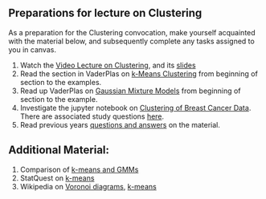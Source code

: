 ## Preparations for lecture on Clustering

As a preparation for the Clustering convocation, make yourself acquainted with the material below, and subsequently complete any tasks assigned to you in canvas.

1. Watch the [Video Lecture on Clustering](https://youtu.be/BhWFWgm2HDg), and its [slides](slides/Clustering.pdf)
2. Read the section in VaderPlas on [k-Means Clustering](https://jakevdp.github.io/PythonDataScienceHandbook/05.11-k-means.html) from beginning of section to the examples.
3. Read up VaderPlas on [Gaussian Mixture Models](https://jakevdp.github.io/PythonDataScienceHandbook/05.12-gaussian-mixtures.html) from beginning of section to the example.
4. Investigate the jupyter notebook on [Clustering of Breast Cancer Data](../nb/clustering/readme.md). There are associated study questions [here](../nb/clustering/questions.md).  
5. Read previous years [questions and answers](../qa/clustering) on the material. 

## Additional Material:

1. Comparison of [k-means and GMMs](../nb/clustering/kmeansvsgmm.pdf)
2. StatQuest on [k-means](https://www.youtube.com/watch?v=4b5d3muPQmA)
3. Wikipedia on [Voronoi diagrams](https://en.wikipedia.org/wiki/Voronoi_diagram), [k-means](https://en.wikipedia.org/wiki/K-means_clustering) 

